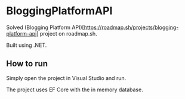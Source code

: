 # BloggingPlatformAPI

Solved (Blogging Platform API)[https://roadmap.sh/projects/blogging-platform-api] project on roadmap.sh.

Built using .NET.

## How to run
Simply open the project in Visual Studio and run.
  
The project uses EF Core with the in memory database.
